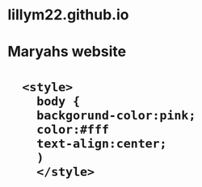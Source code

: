 # lillym22.github.io
<html>
  <title>
    First
  </title>
  <body>
    <h1>Maryahs website<h1>
      </body>
      
      <style>
        body {
        backgorund-color:pink;
        color:#fff
        text-align:center;
        )
        </style>
        
  </html>
